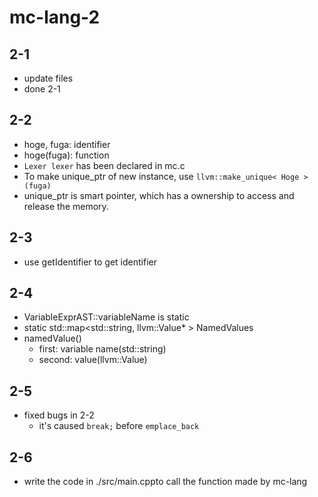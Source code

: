 # mc-lang-2
## 2-1
 - update files
 - done 2-1

## 2-2
 - hoge, fuga: identifier
 - hoge(fuga): function
 - `Lexer lexer` has been declared in mc.c
 - To make unique_ptr of new instance, use `llvm::make_unique< Hoge >(fuga)`
 - unique_ptr is smart pointer, which has a ownership to access and release the memory.

## 2-3
 - use getIdentifier to get identifier

## 2-4
 - VariableExprAST::variableName is static
 - static std::map<std::string, llvm::Value* > NamedValues
 - namedValue()
   - first: variable name(std::string)
   - second: value(llvm::Value)

## 2-5
 - fixed bugs in 2-2
   - it's caused `break;` before `emplace_back`

## 2-6
 - write the code in ./src/main.cppto call the function made by mc-lang
 